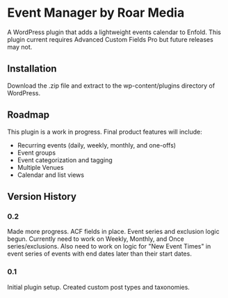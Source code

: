 # Event Manager by Roar Media
A WordPress plugin that adds a lightweight events calendar to Enfold. This plugin current requires Advanced Custom Fields Pro but future releases may not.

## Installation
Download the .zip file and extract to the wp-content/plugins directory of WordPress.

## Roadmap
This plugin is a work in progress. Final product features will include:
* Recurring events (daily, weekly, monthly, and one-offs)
* Event groups
* Event categorization and tagging
* Multiple Venues
* Calendar and list views

## Version History
### 0.2
Made more progress. ACF fields in place. Event series and exclusion logic begun. Currently need to work on Weekly, Monthly, and Once series/exclusions. Also need to work on logic for "New Event Times" in event series of events with end dates later than their start dates.
### 0.1
Initial plugin setup. Created custom post types and taxonomies.